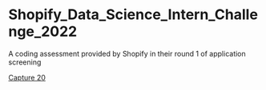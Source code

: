 # Shopify_Data_Science_Intern_Challenge_2022
A coding assessment provided by Shopify in their round 1 of application screening

[Capture 20](https://user-images.githubusercontent.com/50877825/150028623-310c1b4d-4234-4faf-9b84-48515e17bc5f.PNG)

